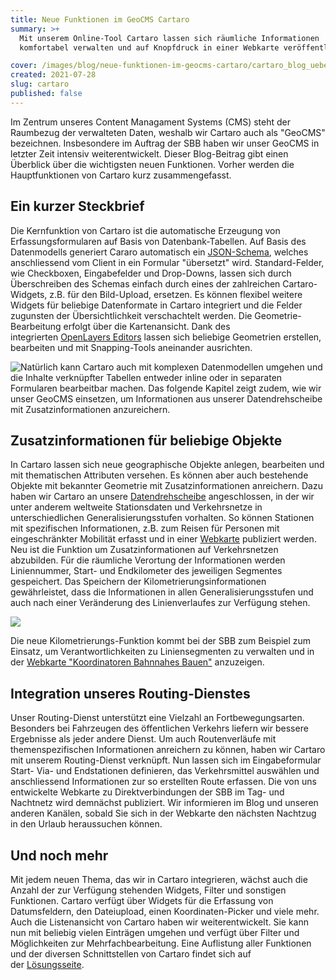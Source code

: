 ```yaml
---
title: Neue Funktionen im GeoCMS Cartaro
summary: >+
  Mit unserem Online-Tool Cartaro lassen sich räumliche Informationen
  komfortabel verwalten und auf Knopfdruck in einer Webkarte veröffentlichen.

cover: /images/blog/neue-funktionen-im-geocms-cartaro/cartaro_blog_uebersicht.jpg
created: 2021-07-28
slug: cartaro
published: false
---
```

<!--StartFragment-->

Im Zentrum unseres Content Managament Systems (CMS) steht der Raumbezug der verwalteten Daten, weshalb wir Cartaro auch als "GeoCMS" bezeichnen. Insbesondere im Auftrag der SBB haben wir unser GeoCMS in letzter Zeit intensiv weiterentwickelt. Dieser Blog-Beitrag gibt einen Überblick über die wichtigsten neuen Funktionen. Vorher werden die Hauptfunktionen von Cartaro kurz zusammengefasst.

## Ein kurzer Steckbrief

Die Kernfunktion von Cartaro ist die automatische Erzeugung von Erfassungsformularen auf Basis von Datenbank-Tabellen. Auf Basis des Datenmodells generiert Cararo automatisch ein [JSON-Schema](https://json-schema.org/), welches anschliessend vom Client in ein Formular "übersetzt" wird. Standard-Felder, wie Checkboxen, Eingabefelder und Drop-Downs, lassen sich durch Überschreiben des Schemas einfach durch eines der zahlreichen Cartaro-Widgets, z.B. für den Bild-Upload, ersetzen. Es können flexibel weitere Widgets für beliebige Datenformate in Cartaro integriert und die Felder zugunsten der Übersichtlichkeit verschachtelt werden. Die Geometrie-Bearbeitung erfolgt über die Kartenansicht. Dank des integrierten [OpenLayers Editors](https://openlayers-editor.geops.de/) lassen sich beliebige Geometrien erstellen, bearbeiten und mit Snapping-Tools aneinander ausrichten.

<!--EndFragment-->

![](/images/blog/neue-funktionen-im-geocms-cartaro/cartaro_560.jpg "Natürlich kann Cartaro auch mit komplexen Datenmodellen umgehen und die Inhalte verknüpfter Tabellen entweder inline oder in separaten Formularen bearbeitbar machen. Das folgende Kapitel zeigt zudem, wie wir unser GeoCMS einsetzen, um Informationen aus unserer Datendrehscheibe mit Zusatzinformationen anzureichern.")

<!--StartFragment-->

## Zusatzinformationen für beliebige Objekte

In Cartaro lassen sich neue geographische Objekte anlegen, bearbeiten und mit thematischen Attributen versehen. Es können aber auch bestehende Objekte mit bekannter Geometrie mit Zusatzinformationen anreichern. Dazu haben wir Cartaro an unsere [Datendrehscheibe](https://geops.de/solution/transit-data-hub) angeschlossen, in der wir unter anderem weltweite Stationsdaten und Verkehrsnetze in unterschiedlichen Generalisierungsstufen vorhalten. So können Stationen mit spezifischen Informationen, z.B. zum Reisen für Personen mit eingeschränkter Mobilität erfasst und in einer [Webkarte](https://maps2.trafimage.ch/ch.sbb.handicap) publiziert werden. Neu ist die Funktion um Zusatzinformationen auf Verkehrsnetzen abzubilden. Für die räumliche Verortung der Informationen werden Liniennummer, Start- und Endkilometer des jeweiligen Segmentes gespeichert. Das Speichern der Kilometrierungsinformationen gewährleistet, dass die Informationen in allen Generalisierungsstufen und auch nach einer Veränderung des Linienverlaufes zur Verfügung stehen. 

<!--EndFragment-->

![](/images/blog/neue-funktionen-im-geocms-cartaro/cartaro_02.jpg)

<!--StartFragment-->

Die neue Kilometrierungs-Funktion kommt bei der SBB zum Beispiel zum Einsatz, um Verantwortlichkeiten zu Liniensegmenten zu verwalten und in der [Webkarte "Koordinatoren Bahnnahes Bauen"](https://maps.trafimage.ch/ch.sbb.regionenkarte.public) anzuzeigen.

## Integration unseres Routing-Dienstes

Unser Routing-Dienst unterstützt eine Vielzahl an Fortbewegungsarten. Besonders bei Fahrzeugen des öffentlichen Verkehrs liefern wir bessere Ergebnisse als jeder andere Dienst. Um auch Routenverläufe mit themenspezifischen Informationen anreichern zu können, haben wir Cartaro mit unserem Routing-Dienst verknüpft. Nun lassen sich im Eingabeformular Start- Via- und Endstationen definieren, das Verkehrsmittel auswählen und anschliessend Informationen zur so erstellten Route erfassen. Die von uns entwickelte Webkarte zu Direktverbindungen der SBB im Tag- und Nachtnetz wird demnächst publiziert. Wir informieren im Blog und unseren anderen Kanälen, sobald Sie sich in der Webkarte den nächsten Nachtzug in den Urlaub heraussuchen können.

## Und noch mehr

Mit jedem neuen Thema, das wir in Cartaro integrieren, wächst auch die Anzahl der zur Verfügung stehenden Widgets, Filter und sonstigen Funktionen. Cartaro verfügt über Widgets für die Erfassung von Datumsfeldern, den Dateiupload, einen Koordinaten-Picker und viele mehr. Auch die Listenansicht von Cartaro haben wir weiterentwickelt. Sie kann nun mit beliebig vielen Einträgen umgehen und verfügt über Filter und Möglichkeiten zur Mehrfachbearbeitung. Eine Auflistung aller Funktionen und der diversen Schnittstellen von Cartaro findet sich auf der [Lösungsseite](https://geops.de/solution).

<!--EndFragment-->